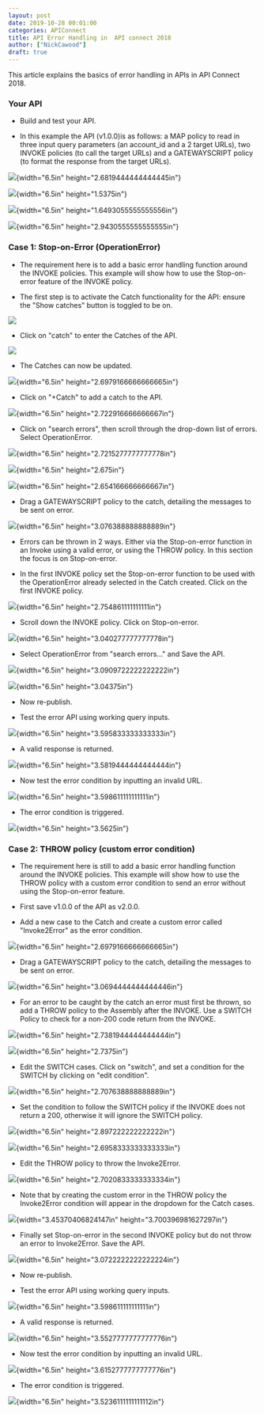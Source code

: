 ```yaml
---
layout: post
date: 2019-10-28 00:01:00
categories: APIConnect
title: API Error Handling in  API connect 2018
author: ["NickCawood"]
draft: true
---
```

This article explains the basics of error handling in APIs in API Connect 2018.
<!--more-->



### Your API

-   Build and test your API.

-   In this example the API (v1.0.0)is as follows: a MAP policy to read
    in three input query parameters (an account\_id and a 2 target
    URLs), two INVOKE policies (to call the target URLs) and a
    GATEWAYSCRIPT policy (to format the response from the target URLs).

![](/images/image4.png){width="6.5in" height="2.6819444444444445in"}

![](/images/image5.png){width="6.5in" height="1.5375in"}

![](/images/image6.png){width="6.5in" height="1.6493055555555556in"}

![](/images/image7.png){width="6.5in" height="2.9430555555555555in"}

### Case 1: Stop-on-Error (OperationError)

-   The requirement here is to add a basic error handling function
    around the INVOKE policies. This example will show how to use the
    Stop-on-error feature of the INVOKE policy.


-   The first step is to activate the Catch functionality for the API:
    ensure the "Show catches" button is toggled to be on.

![](/images/image8.png)

-   Click on "catch" to enter the Catches of the API.

![](/images/image9.png)

-   The Catches can now be updated.

![](/images/image10.png){width="6.5in" height="2.6979166666666665in"}

-   Click on "+Catch" to add a catch to the API.

![](/images/image11.png){width="6.5in" height="2.722916666666667in"}

-   Click on "search errors", then scroll through the drop-down list of
    errors. Select OperationError.

![](/images/image12.png){width="6.5in" height="2.7215277777777778in"}

![](/images/image13.png){width="6.5in" height="2.675in"}

![](/images/image14.png){width="6.5in" height="2.654166666666667in"}

-   Drag a GATEWAYSCRIPT policy to the catch, detailing the messages to
    be sent on error.

![](/images/image15.png){width="6.5in" height="3.076388888888889in"}

-   Errors can be thrown in 2 ways. Either via the Stop-on-error
    function in an Invoke using a valid error, or using the THROW
    policy. In this section the focus is on Stop-on-error.

-   In the first INVOKE policy set the Stop-on-error function to be used
    with the OperationError already selected in the Catch created. Click
    on the first INVOKE policy.

![](/images/image16.png){width="6.5in" height="2.754861111111111in"}

-   Scroll down the INVOKE policy. Click on Stop-on-error.

![](/images/image17.png){width="6.5in" height="3.040277777777778in"}

-   Select OperationError from "search errors..." and Save the API.

![](/images/image18.png){width="6.5in" height="3.0909722222222222in"}

![](/images/image19.png){width="6.5in" height="3.04375in"}

-   Now re-publish.

-   Test the error API using working query inputs.

![](/images/image20.png){width="6.5in" height="3.595833333333333in"}

-   A valid response is returned.

![](/images/image21.png){width="6.5in" height="3.5819444444444444in"}

-   Now test the error condition by inputting an invalid URL.

![](/images/image22.png){width="6.5in" height="3.598611111111111in"}

-   The error condition is triggered.

![](/images/image23.png){width="6.5in" height="3.5625in"}

### Case 2: THROW policy (custom error condition)

-   The requirement here is still to add a basic error handling function
    around the INVOKE policies. This example will show how to use the
    THROW policy with a custom error condition to send an error without
    using the Stop-on-error feature.


-   First save v1.0.0 of the API as v2.0.0.

-   Add a new case to the Catch and create a custom error called
    "Invoke2Error" as the error condition.

![](/images/image24.png){width="6.5in" height="2.6979166666666665in"}

-   Drag a GATEWAYSCRIPT policy to the catch, detailing the messages to
    be sent on error.

![](/images/image25.png){width="6.5in" height="3.0694444444444446in"}

-   For an error to be caught by the catch an error must first be
    thrown, so add a THROW policy to the Assembly after the INVOKE. Use
    a SWITCH Policy to check for a non-200 code return from the INVOKE.

![](/images/image26.png){width="6.5in" height="2.7381944444444444in"}

![](/images/image27.png){width="6.5in" height="2.7375in"}

-   Edit the SWITCH cases. Click on "switch", and set a condition for
    the SWITCH by clicking on "edit condition".

![](/images/image28.png){width="6.5in" height="2.707638888888889in"}

-   Set the condition to follow the SWITCH policy if the INVOKE does not
    return a 200, otherwise it will ignore the SWITCH policy.

![](/images/image29.png){width="6.5in" height="2.897222222222222in"}

![](/images/image30.png){width="6.5in" height="2.6958333333333333in"}

-   Edit the THROW policy to throw the Invoke2Error.

![](/images/image31.png){width="6.5in" height="2.7020833333333334in"}

-   Note that by creating the custom error in the THROW policy the
    Invoke2Error condition will appear in the dropdown for the Catch
    cases.

![](/images/image32.png){width="3.45370406824147in"
height="3.700396981627297in"}

-   Finally set Stop-on-error in the second INVOKE policy but do not
    throw an error to Invoke2Error. Save the API.

![](/images/image33.png){width="6.5in" height="3.0722222222222224in"}

-   Now re-publish.

-   Test the error API using working query inputs.

![](/images/image34.png){width="6.5in" height="3.598611111111111in"}

-   A valid response is returned.

![](/images/image35.png){width="6.5in" height="3.5527777777777776in"}

-   Now test the error condition by inputting an invalid URL.

![](/images/image36.png){width="6.5in" height="3.6152777777777776in"}

-   The error condition is triggered.

![](/images/image37.png){width="6.5in" height="3.5236111111111112in"}
